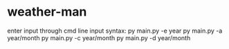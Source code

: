 # weather-man
enter input through cmd line
input syntax: py main.py -e year
py main.py -a year/month
py main.py -c year/month
py main.py -d year/month
